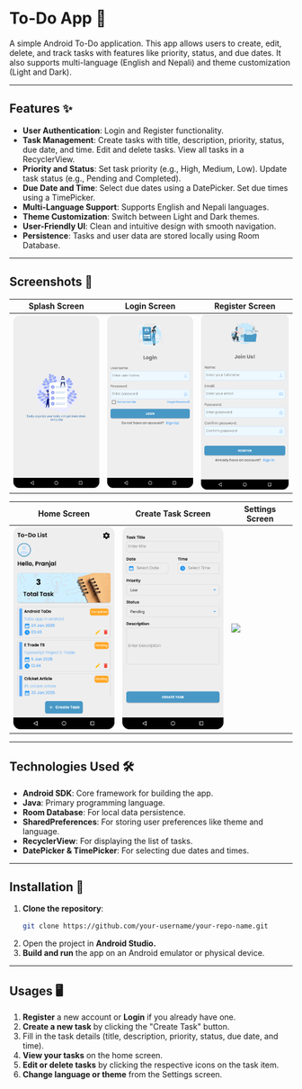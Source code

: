 # To-Do App 📝

A simple Android To-Do application. This app allows users to create, edit, delete, and track tasks with features like priority, status, and due dates. It also supports multi-language (English and Nepali) and
theme customization (Light and Dark).

---

## Features ✨

- **User Authentication**: Login and Register functionality.
- **Task Management**: Create tasks with title, description, priority, status, due date, and time. Edit and delete tasks. View all tasks in a RecyclerView.
- **Priority and Status**: Set task priority (e.g., High, Medium, Low). Update task status (e.g., Pending and Completed).
- **Due Date and Time**: Select due dates using a DatePicker. Set due times using a TimePicker.
- **Multi-Language Support**: Supports English and Nepali languages.
- **Theme Customization**: Switch between Light and Dark themes.
- **User-Friendly UI**: Clean and intuitive design with smooth navigation.
- **Persistence**: Tasks and user data are stored locally using Room Database.

---

## Screenshots 📸

| Splash Screen | Login Screen | Register Screen |
|---------------|--------------|-----------------|
| <img src="screenshots/splash.png" width="200"> | <img src="screenshots/login.png" width="200"> | <img src="screenshots/register.png" width="200"> |

| Home Screen | Create Task Screen | Settings Screen |
|-------------|--------------------|-----------------|
| <img src="screenshots/home.png" width="200"> | <img src="screenshots/create_task.png" width="200"> | <img src="screenshots/" width="200"> |

---

## Technologies Used 🛠️

- **Android SDK**: Core framework for building the app.
- **Java**: Primary programming language.
- **Room Database**: For local data persistence.
- **SharedPreferences**: For storing user preferences like theme and language.
- **RecyclerView**: For displaying the list of tasks.
- **DatePicker & TimePicker**: For selecting due dates and times.

---

## Installation 🚀

1. **Clone the repository**:
   ```bash
   git clone https://github.com/your-username/your-repo-name.git
2. Open the project in **Android Studio.**
3. **Build and run** the app on an Android emulator or physical device.

---

## Usages 🖥️

1. **Register** a new account or **Login** if you already have one.
2. **Create a new task** by clicking the "Create Task" button.
3. Fill in the task details (title, description, priority, status, due date, and time).
4. **View your tasks** on the home screen.
5. **Edit or delete tasks** by clicking the respective icons on the task item.
6. **Change language or theme** from the Settings screen.
